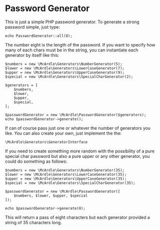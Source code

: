 # Password Generator

This is just a simple PHP password generator. To generate a strong password simple, just type:

```
echo PasswordGenerator::all(8);
```

The number eight is the length of the password. If you want to specify how many of each chars must be in the string, you can instantiate each generator by itself like this:

```
$numbers = new \McArdle\Generators\NumberGenerator(5);
$lower = new \McArdle\Generators\LowerCaseGenerator(7);
$upper = new \McArdle\Generators\UpperCaseGenerator(9);
$special = new \McArdle\Generators\SpecialCharGenerator(2);

$generators = [
    $numbers,
    $lower,
    $upper,
    $special,
];

$passwordGenerator = new \McArdle\PasswordGenerator($generators);
echo $passwordGenerator->generate();
```

If can of course pass just one or whatever the number of generators you like. You can also create your own, just implement the the:

```
\McArdle\Generators\GeneratorInterface
```

If you need to create something more random with the possibility of a pure special char password but also a pure upper or any other generator, you could do something as follows:

```
$numbers = new \McArdle\Generators\NumberGenerator(35);
$lower = new \McArdle\Generators\LowerCaseGenerator(35);
$upper = new \McArdle\Generators\UpperCaseGenerator(35);
$special = new \McArdle\Generators\SpecialCharGenerator(35);

$passwordGenerator = new \McArdle\PasswordGenerator([
    $numbers, $lower, $upper, $special
]);

echo $passwordGenerator->generate(8);
```
This will return a pass of eight characters but each generator provided a string of 35 characters long.
